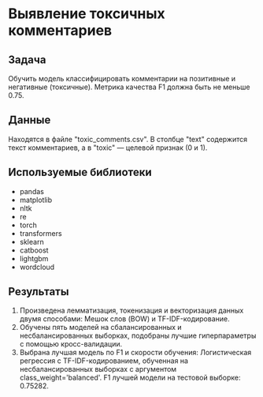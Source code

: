 # Выявление токсичных комментариев

## Задача
Обучить модель классифицировать комментарии на позитивные и негативные (токсичные). Метрика качества F1 должна быть не меньше 0.75.

## Данные
Находятся в файле "toxic_comments.csv". В столбце "text" содержится текст комментариев, а в "toxic" — целевой признак (0 и 1).

## Используемые библиотеки
- pandas
- matplotlib
- nltk
- re
- torch
- transformers
- sklearn
- catboost
- lightgbm
- wordcloud

## Результаты
1. Произведена лемматизация, токенизация и векторизация данных двумя способами: Мешок слов (BOW) и TF-IDF-кодирование.
2. Обучены пять моделей на сбалансированных и несбалансированных выборках, подобраны лучшие гиперпараметры с помощью кросс-валидации.
3. Выбрана лучшая модель по F1 и скорости обучения: Логистическая регрессия с TF-IDF-кодированием, обученная на несбалансированных выборках с аргументом class_weight='balanced'. F1 лучшей модели на тестовой выборке: 0.75282.
